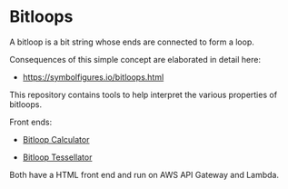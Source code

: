 # Bitloops

A bitloop is a bit string whose ends are connected to form a loop.

Consequences of this simple concept are elaborated in detail here:

 - https://symbolfigures.io/bitloops.html

This repository contains tools to help interpret the various properties of bitloops.

Front ends:

 - [Bitloop Calculator](https://symbolfigures.io/bitloops/bitcalc.html)

 - [Bitloop Tessellator](https://symbolfigures.io/bitloops/bittess.html)

Both have a HTML front end and run on AWS API Gateway and Lambda.